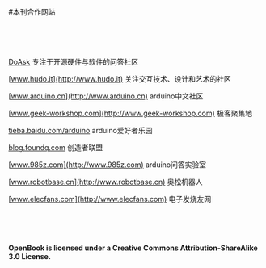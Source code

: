 #本刊合作网站


<br>

<br>

<br>

[DoAsk](http://doask.net)  专注于开源硬件与软件的问答社区

[www.hudo.it](http://www.hudo.it) 关注交互技术、设计和艺术的社区

[www.arduino.cn](http://www.arduino.cn) arduino中文社区

[www.geek-workshop.com](http://www.geek-workshop.com) 极客聚集地

[tieba.baidu.com/arduino](http://tieba.baidu.com/arduino) arduino爱好者乐园

[blog.foundq.com](http://blog.foundq.com) 创造者联盟

[www.985z.com](http://www.985z.com) arduino问答实验室

[www.robotbase.cn](http://www.robotbase.cn) 奥松机器人

[www.elecfans.com](http://www.elecfans.com) 电子发烧友网



<br>

<br>

<br>

**OpenBook is licensed under a Creative Commons Attribution-ShareAlike 3.0 License.**
